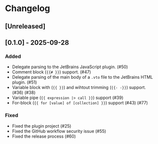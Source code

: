 # Changelog

## [Unreleased]

## [0.1.0] - 2025-09-28
### Added

- Delegate parsing to the JetBrains JavaScript plugin. (#50)
- Comment block (`{{# }}`) support. (#47)
- Delegate parsing of the main body of a `.vto` file to the JetBrains HTML plugin. (#51)
- Variable block with (`{{ }}`) and wihtout trimming (`{{- -}}`) support. (#36) (#38)
- Variable pipe (`{{ expression |> call }}`) support (#39)
- For-block (`{{ for [value] of [collection] }}`) support (#43) (#77)

### Fixed

- Fixed the plugin project (#25)
- Fixed the GitHub workflow security issue (#55)
- Fixed the release process (#60)
